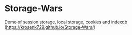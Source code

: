 # Storage-Wars
Demo of session storage, local storage, cookies and indexdb
(https://krosenk729.github.io/Storage-Wars/)
